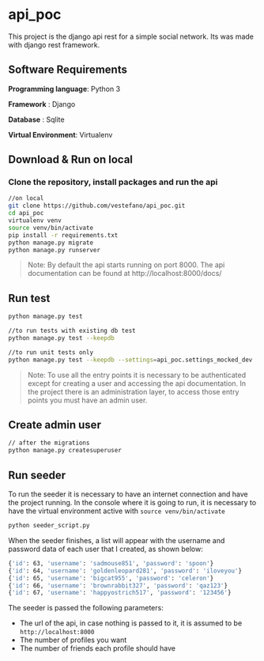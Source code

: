 # api_poc

This project is the django api rest for a simple social network. Its was made with django rest framework.

## Software Requirements

**Programming language**: Python 3

**Framework** : Django

**Database** : Sqlite

**Virtual Environment**: Virtualenv 

## Download & Run on local

### Clone the repository, install packages and run the api

```bash
//on local
git clone https://github.com/vestefano/api_poc.git
cd api_poc
virtualenv venv
source venv/bin/activate
pip install -r requirements.txt
python manage.py migrate
python manage.py runserver
```

>Note: By default the api starts running on port 8000. The api documentation can be found at 
http://localhost:8000/docs/

## Run test
```bash
python manage.py test

//to run tests with existing db test 
python manage.py test --keepdb

//to run unit tests only
python manage.py test --keepdb --settings=api_poc.settings_mocked_dev
```

>Note: To use all the entry points it is necessary to be authenticated except for creating a user and 
accessing the api documentation. In the project there is an administration layer, to access those entry 
points you must have an admin user. 

## Create admin user
```bash
// after the migrations
python manage.py createsuperuser
```

## Run seeder
To run the seeder it is necessary to have an internet connection and have the project running. In the console where 
it is going to run, it is necessary to have the virtual environment active with ```source venv/bin/activate```

```bash
python seeder_script.py
```

When the seeder finishes, a list will appear with the username and password data of each user that I created, as shown 
below:
```bash
{'id': 63, 'username': 'sadmouse851', 'password': 'spoon'}
{'id': 64, 'username': 'goldenleopard281', 'password': 'iloveyou'}
{'id': 65, 'username': 'bigcat955', 'password': 'celeron'}
{'id': 66, 'username': 'brownrabbit327', 'password': 'qaz123'}
{'id': 67, 'username': 'happyostrich517', 'password': '123456'}
```

The seeder is passed the following parameters:
- The url of the api, in case nothing is passed to it, it is assumed to be ```http://localhost:8000```
- The number of profiles you want
- The number of friends each profile should have
